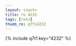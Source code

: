 ```yaml
--- 
layout: sieutv
title: ro 4232
tags: [rotv]
thumb_re: q7t14232
---
```

{% include q7t1 key="4232" %} 
